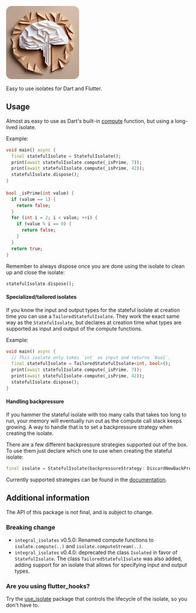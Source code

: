 <img src="https://github.com/lohnn/integral_isolates/blob/main/packages/integral_isolates/resources/icon.png?raw=true" width="200" alt="Integral Isolates" />

Easy to use isolates for Dart and Flutter.

## Usage

Almost as easy to use as Dart's built-in [compute](https://api.flutter.dev/flutter/foundation/compute.html) function,
but using a long-lived isolate.

Example:

```dart
void main() async {
  final statefulIsolate = StatefulIsolate();
  print(await statefulIsolate.compute(_isPrime, 7));
  print(await statefulIsolate.compute(_isPrime, 42));
  statefulIsolate.dispose();
}

bool _isPrime(int value) {
  if (value == 1) {
    return false;
  }
  for (int i = 2; i < value; ++i) {
    if (value % i == 0) {
      return false;
    }
  }
  return true;
}
```

Remember to always dispose once you are done using the isolate to clean up and close the isolate:
```dart
statefulIsolate.dispose();
```

#### Specialized/tailored isolates

If you know the input and output types for the stateful isolate at creation time you can use a
`TailoredStatefulIsolate`. They work the exact same way as the `StatefulIsolate`, but declares at creation time what
types are supported as input and output of the compute functions.

Example:
```dart
void main() async {
  // This isolate only takes `int` as input and returns `bool`.
  final statefulIsolate = TailoredStatefulIsolate<int, bool>();
  print(await statefulIsolate.compute(_isPrime, 7));
  print(await statefulIsolate.compute(_isPrime, 42));
  statefulIsolate.dispose();
}
```

#### Handling backpressure

If you hammer the stateful isolate with too many calls that takes too long to run, your memory will eventually run out
as the compute call stack keeps growing. A way to handle that is to set a backpressure strategy when creating the
isolate.

There are a few different backpressure strategies supported out of the box. To use them just declare which one to use
when creating the stateful isolate:
```dart
final isolate = StatefulIsolate(backpressureStrategy: DiscardNewBackPressureStrategy());
```

Currently supported strategies can be found in the
[documentation](https://pub.dev/documentation/integral_isolates/latest/integral_isolates/BackpressureStrategy-class.html).

## Additional information

The API of this package is not final, and is subject to change.

### Breaking change

* `integral_isolates` v0.5.0: Renamed compute functions to `isolate.compute(..)` and `isolate.computeStream(..)`.
* `integral_isolates` v0.4.0: deprecated the class `Isolated` in favor of `StatefulIsolate`. The class
`TailoredStatefulIsolate` was also added, adding support for an isolate that allows for specifying input and output
types.

### Are you using flutter_hooks?

Try the [use_isolate](https://pub.dev/packages/use_isolate) package that controls the lifecycle of the isolate, so you don't have to.
